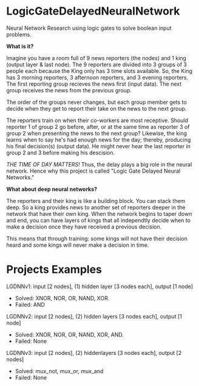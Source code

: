 # LogicGateDelayedNeuralNetwork
Neural Network Research using logic gates to solve boolean input problems.

**What is it?**

Imagine you have a room full of 9 news reporters (the nodes) and 1 king (output layer & last node). The 9 reporters are divided into 3 groups of 3 people each because the King only has 3 time slots available. So, the King has 3 morning reporters, 3 afternoon reporters, and 3 evening reporters. The first reporting group recieves the news first (input data). The next group receives the news from the previous group.

The order of the groups never changes, but each group member gets to decide when they get to report their take on the news to the next group. 

The reporters train on when their co-workers are most receptive. Should reporter 1 of group 2 go before, after, or at the same time as reporter 3 of group 2 when presenting the news to the next group? Likewise, the king learns when to say he's had enough news for the day; thereby, producing his final decision(s) (output data). He might never hear the last reporter in group 2 and 3 before making his descision. 

*THE TIME OF DAY MATTERS!* Thus, the delay plays a big role in the neural network. Hence why this project is called "Logic Gate Delayed Neural Networks."

**What about deep neural networks?**

The reporters and their king is like a building block. You can stack them deep. So a king provides news to another set of reporters deeper in the network that have their own king. When the network begins to taper down and end, you can have layers of kings that all independtly decide when to make a decision once they have received a previous decision. 

This means that through training: some kings will not have their decision heard and some kings will never make a decision in time. 

# Projects Examples

LGDNNv1: input [2 nodes], (1) hidden layer  [3 nodes each], output [1 node]
 * Solved: XNOR, NOR, OR, NAND, XOR.
 * Failed: AND
 
LGDNNv2: input [2 nodes], (2) hidden layers [3 nodes each], output [1 node]
 * Solved: XNOR, NOR, OR, NAND, XOR, AND.
 * Failed: None
 
 LGDNNv3: input [2 nodes], (2) hiddenlayers [3 nodes each], output [2 nodes]
 * Solved: mux_not, mux_or, mux_and
 * Failed: None
 
 
